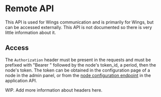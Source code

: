 # Remote API

This API is used for Wings communication and is primarily for Wings, but can be accessed externally. This API is not documented so there is very little information about it.

## Access

The `Authorization` header must be present in the requests and must be prefixed with "Bearer " followed by the node's token_id, a period, then the node's token. The token can be obtained in the configuration page of a node in the admin panel, or from the [node configuration endpoint](/pterodactyl/application/nodes.md#get-nodesidconfiguration) in the application API.

WIP. Add more information about headers here.
